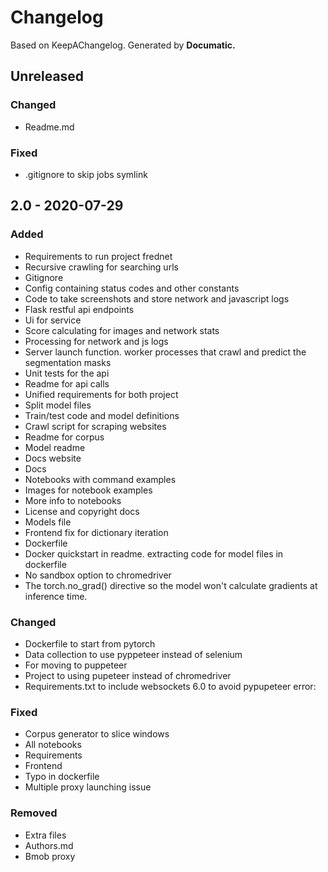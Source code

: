 # Changelog

Based on KeepAChangelog.
Generated by **Documatic.**

## Unreleased

### Changed

* Readme.md

### Fixed

* .gitignore to skip jobs symlink

## 2.0 - 2020-07-29

### Added

* Requirements to run project frednet
* Recursive crawling for searching urls
* Gitignore
* Config containing status codes and other constants
* Code to take screenshots and store network and javascript logs
* Flask restful api endpoints
* Ui for service
* Score calculating for images and network stats
* Processing for network and js logs
* Server launch function.  worker processes that crawl and predict the segmentation masks
* Unit tests for the api
* Readme for api calls
* Unified requirements for both project
* Split model files
* Train/test code and model definitions
* Crawl script for scraping websites
* Readme for corpus
* Model readme
* Docs website
* Docs
* Notebooks with command examples
* Images for notebook examples
* More info to notebooks
* License and copyright docs
* Models file
* Frontend fix for dictionary iteration
* Dockerfile
* Docker quickstart in readme.  extracting code for model files in dockerfile
* No sandbox option to chromedriver
* The torch.no_grad() directive so the model won't calculate gradients at inference time.

### Changed

* Dockerfile to start from pytorch
* Data collection to use pyppeteer instead of selenium
* For moving to puppeteer
* Project to using pupeteer instead of chromedriver
* Requirements.txt to include websockets 6.0 to avoid pypupeteer error:

### Fixed

* Corpus generator to slice windows
* All notebooks
* Requirements
* Frontend
* Typo in dockerfile
* Multiple proxy launching issue

### Removed

* Extra files
* Authors.md
* Bmob proxy
